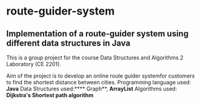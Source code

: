 # route-guider-system
## Implementation of a route-guider system using different data structures in Java
This is a group project for the course Data Structures and Algorithms 2 Laboratory (CE 2201).

Aim of the project is to develop an online route guider systemfor customers to find the shortest distance between cities.
Programming language used: **Java**
Data Structures used:**** Graph**, **ArrayList**
Algorithms used:  **Dijkstra's Shortest path algorithm**
